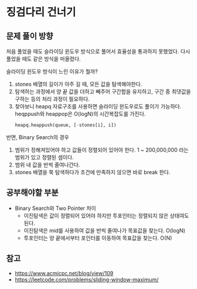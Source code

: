 # 징검다리 건너기
## 문제 풀이 방향
처음 풀었을 때도 슬라이딩 윈도우 방식으로 풀어서 효율성을 통과하지 못했었다. 다시 풀었을 때도 같은 방식을 떠올렸다. 

슬라이딩 윈도우 방식이 느린 이유가 뭘까?
1. stones 배열의 길이가 아주 길 때, 모든 값을 탐색해야한다.
2. 탐색하는 과정에서 양 끝 값을 더하고 빼주어 구간합을 유지하고, 구간 중 최댓값을 구하는 등의 처리 과정이 필요하다.
3. 찾아보니 heapq 자료구조를 사용하면 슬라이딩 윈도우로도 풀이가 가능하다. heqppush와 heappop은 O(logN)의 시간복잡도를 가진다.
   ```python
   heapq.heappush(queue, [-stones[i], i])
   ```

반면, Binary Search의 경우 
1. 범위가 정해져있어야 하고 값들이 정렬되어 있어야 한다. 1 ~ 200,000,000 라는 범위가 있고 정렬된 셈이다.
2. 범위 내 값을 반씩 줄여나간다.
3. stones 배열을 쭉 탐색하다가 조건에 만족하지 않으면 바로 break 한다. 



## 공부해야할 부분

- Binary Search와 Two Pointer 차이
  - 이진탐색은 값이 정렬되어 있어야 하지만 투포인터는 정렬되지 않은 상태여도 된다.
  - 이진탐색은 mid를 사용하여 값을 반씩 줄여나가 목표값을 찾는다. O(logN)
  - 투포인터는 양 끝에서부터 포인터를 이동하여 목표값을 찾는다. O(N)


## 참고 
- https://www.acmicpc.net/blog/view/109
- https://leetcode.com/problems/sliding-window-maximum/
